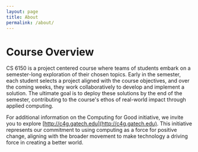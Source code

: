 ```yaml
---
layout: page
title: About
permalink: /about/
---
```


# Course Overview

CS 6150 is a project centered course where teams of students embark on a semester-long exploration of their chosen topics. Early in the semester, each student selects a project aligned with the course objectives, and over the coming weeks, they work collaboratively to develop and implement a solution. The ultimate goal is to deploy these solutions by the end of the semester, contributing to the course's ethos of real-world impact through applied computing.

For additional information on the Computing for Good initiative, we invite you to explore [http://c4g.gatech.edu](http://c4g.gatech.edu). This initiative represents our commitment to using computing as a force for positive change, aligning with the broader movement to make technology a driving force in creating a better world.